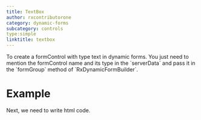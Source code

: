 ```yaml
---
title: TextBox
author: rxcontributorone
category: dynamic-forms
subcategory: controls
type:simple
linktitle: textbox
---
```


<div class="title-bar"><p>To create a formControl with type text in dynamic forms. You just need to mention the formControl name and its type in the `serverData` and pass it in the `formGroup` method of `RxDynamicFormBuilder`.</p></div>

<div component="app-code" key="Textbox-serverdata-component"></div>

# Example

<div component="app-code" key="Textbox-complete-component"></div> 
Next, we need to write html code.
<div component="app-code" key="Textbox-complete-html"></div> 
<div component="app-example-runner" ref-component="app-textbox-complete"></div>
